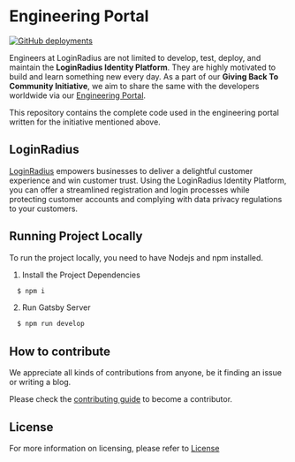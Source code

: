 # Engineering Portal

<a href="https://www.loginradius.com/engineering/blog">
<img alt="GitHub deployments" src="https://img.shields.io/github/deployments/LoginRadius/engineering-portal/www.loginradius.com?label=LoginRadius&logo=GitHub&logoColor=%2300ff00">
</a>

Engineers at LoginRadius are not limited to develop, test, deploy, and maintain the **LoginRadius Identity Platform**. They are highly motivated to build and learn something new every day. As a part of our **Giving Back To Community Initiative**, we aim to share the same with the developers worldwide via our [Engineering Portal](https://www.loginradius.com/engineering/blog).

This repository contains the complete code used in the engineering portal written for the initiative mentioned above.

## LoginRadius

[LoginRadius](https://www.loginradius.com/) empowers businesses to deliver a delightful customer experience and win customer trust. Using the LoginRadius Identity Platform, you can offer a streamlined registration and login processes while protecting customer accounts and complying with data privacy regulations to your customers.

## Running Project Locally

To run the project locally, you need to have Nodejs and npm installed.

1. Install the Project Dependencies

```bash
  $ npm i
```

2. Run Gatsby Server

```bash
  $ npm run develop
```

## How to contribute

We appreciate all kinds of contributions from anyone, be it finding an issue or writing a blog.

Please check the [contributing guide](CONTRIBUTING.md) to become a contributor.

## License

For more information on licensing, please refer to [License](https://github.com/LoginRadius/engineering-portal/blob/master/LICENSE)
